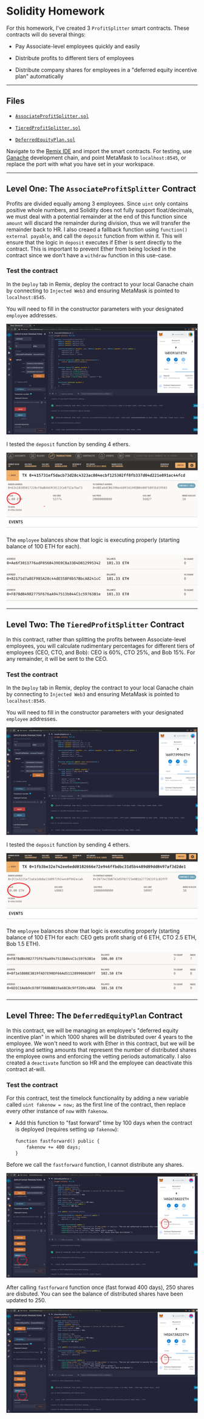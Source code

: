 # Solidity Homework

For this homework, I've created 3 `ProfitSplitter` smart contracts. These contracts will do several things:

* Pay Associate-level employees quickly and easily

* Distribute profits to different tiers of employees

* Distribute company shares for employees in a "deferred equity incentive plan" automatically

---

## Files

* [`AssociateProfitSplitter.sol`](Code/AssociateProfitSplitter.sol)

* [`TieredProfitSplitter.sol`](Code/TieredProfitSplitter.sol)

* [`DeferredEquityPlan.sol`](Code/DeferredEquityPlan.sol)

Navigate to the [Remix IDE](https://remix.ethereum.org) and import the smart contracts. For testing, use [Ganache](https://www.trufflesuite.com/ganache) development chain, and point MetaMask to `localhost:8545`, or replace the port with what you have set in your workspace.

---

## Level One: The `AssociateProfitSplitter` Contract

Profits are divided equally among 3 employees. Since `uint` only contains positive whole numbers, and Solidity does not fully support float/decimals, we must deal with a potential remainder at the end of this function since `amount` will discard the remainder during division, thus we will transfer the remainder back to HR. I also creaed a fallback function using `function() external payable`, and call the `deposit` function from within it. This will ensure that the logic in `deposit` executes if Ether is sent directly to the contract. This is important to prevent Ether from being locked in the contract since we don't have a `withdraw` function in this use-case.

### Test the contract

In the `Deploy` tab in Remix, deploy the contract to your local Ganache chain by connecting to `Injected Web3` and ensuring MetaMask is pointed to `localhost:8545`.

You will need to fill in the constructor parameters with your designated `employee` addresses.

![Remix Testing_AssociateProfitSplitter](Images/AssociateProfitSplitter_TX.PNG)

I tested the `deposit` function by sending 4 ethers. 

![AssociateProfitSplitter_contract](Images/AssociateProfitSplitter_contract.PNG)

The `employee` balances show that logic is executing properly (starting balance of 100 ETH for each).

![AssociateProfitSplitter_balance](Images/AssociateProfitSplitter_balance.PNG)

---

## Level Two: The `TieredProfitSplitter` Contract

In this contract, rather than splitting the profits between Associate-level employees, you will calculate rudimentary percentages for different tiers of employees (CEO, CTO, and Bob): CEO is 60%, CTO 25%, and Bob 15%. For any remainder, it will be sent to the CEO. 

### Test the contract

In the `Deploy` tab in Remix, deploy the contract to your local Ganache chain by connecting to `Injected Web3` and ensuring MetaMask is pointed to `localhost:8545`.

You will need to fill in the constructor parameters with your designated `employee` addresses.

![Remix Testing_TieredProfitSplitter](Images/TieredProfitSplitter_TX.PNG)

I tested the `deposit` function by sending 4 ethers. 

![TieredProfitSplitter_contract](Images/TieredProfitSplitter_contract.PNG)

The `employee` balances show that logic is executing properly (starting balance of 100 ETH for each: CEO gets profit sharig of 6 ETH, CTO 2.5 ETH, Bob 1.5 ETH).

![TieredProfitSplitter_balance](Images/TieredProfitSplitter_balance.PNG)

---

## Level Three: The `DeferredEquityPlan` Contract

In this contract, we will be managing an employee's "deferred equity incentive plan" in which 1000 shares will be distributed over 4 years to the employee. We won't need to work with Ether in this contract, but we will be storing and setting amounts that represent the number of distributed shares the employee owns and enforcing the vetting periods automatically. I also created a `deactivate` function so HR and the employee can deactivate this contract at-will.

### Test the contract
For this contract, test the timelock functionality by adding a new variable called `uint fakenow = now;` as the first line of the contract, then replace every other instance of `now` with `fakenow`.

  * Add this function to "fast forward" time by 100 days when the contract is deployed (requires setting up `fakenow`):

    ```solidity
    function fastforward() public {
        fakenow += 400 days;
    }
    ```
Before we call the `fastforward` function, I cannot distribute any shares.

![DeferredEquityPlan_TX](Images/DeferredEquityPlan_TX.PNG)


After calling `fastforward` function once (fast forwad 400 days), 250 shares are disbuted. You can see the balance of distributed shares have been updated to 250. 

![DeferredEquityPlan_TX](Images/DeferredEquityPlan_TX.PNG)